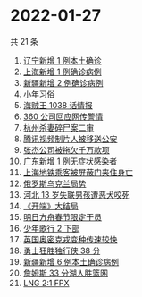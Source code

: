 # 2022-01-27

共 21 条

<!-- BEGIN -->
<!-- 最后更新时间 Thu Jan 27 2022 09:52:40 GMT+0800 (China Standard Time) -->

1. [辽宁新增 1 例本土确诊](https://www.zhihu.com/search?q=辽宁新增)
1. [上海新增 1 例确诊病例](https://www.zhihu.com/search?q=上海疫情)
1. [新疆新增 2 例确诊病例](https://www.zhihu.com/search?q=新疆疫情)
1. [小年习俗](https://www.zhihu.com/search?q=小年)
1. [海贼王 1038 话情报](https://www.zhihu.com/search?q=海贼王)
1. [360 公司回应网传警情](https://www.zhihu.com/search?q=360)
1. [杭州杀妻碎尸案二审](https://www.zhihu.com/search?q=杭州杀妻碎尸案)
1. [腾讯视频制片人被移送公安](https://www.zhihu.com/search?q=腾讯视频制片人)
1. [张杰公司被拖欠千万款项](https://www.zhihu.com/search?q=张杰公司)
1. [广东新增 1 例无症状感染者](https://www.zhihu.com/search?q=广东新增)
1. [上海地铁乘客被屏蔽门夹住身亡](https://www.zhihu.com/search?q=上海地铁)
1. [俄罗斯乌克兰局势](https://www.zhihu.com/search?q=俄罗斯乌克兰)
1. [河北 13 岁失联男孩遭恶犬咬死](https://www.zhihu.com/search?q=河北失联男孩)
1. [《开端》大结局](https://www.zhihu.com/search?q=开端大结局)
1. [明日方舟春节限定干员](https://www.zhihu.com/search?q=明日方舟)
1. [少年歌行 2 下部](https://www.zhihu.com/search?q=少年歌行)
1. [英国奥密克戎变种传速较快](https://www.zhihu.com/search?q=英国奥密克戎变种)
1. [勇士狂胜独行侠 38 分](https://www.zhihu.com/search?q=勇士)
1. [新疆新增 6 例本土确诊病例](https://www.zhihu.com/search?q=新疆疫情)
1. [詹姆斯 33 分湖人胜篮网](https://www.zhihu.com/search?q=湖人)
1. [LNG 2:1 FPX](https://www.zhihu.com/search?q=lng)

<!-- END -->
